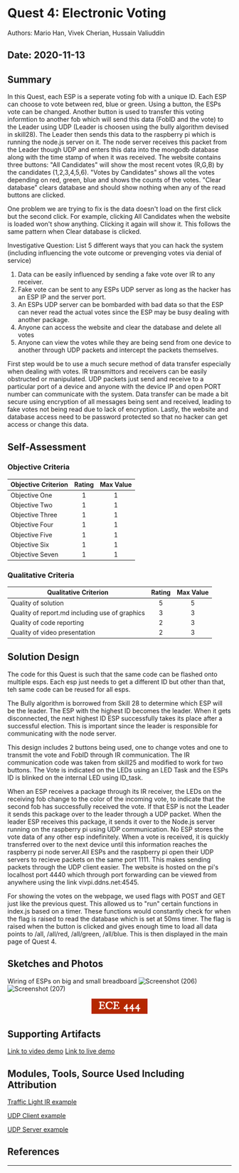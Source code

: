 # Quest 4: Electronic Voting
Authors: Mario Han, Vivek Cherian, Hussain Valiuddin

Date: 2020-11-13
-----
## Summary

  In this Quest, each ESP is a seperate voting fob with a unique ID. Each ESP can choose to vote between red, blue or green. Using a button, the ESPs vote can be changed. Another button is used to transfer this voting informtion to another fob which will send this data (FobID and the vote) to the Leader using UDP (Leader is choosen using the bully algorithm devised in skill28). The Leader then sends this data to the raspberry pi which is running the node.js server on it. The node server receives this packet from the Leader though UDP and enters this data into the mongodb database along with the time stamp of when it was received.
  The website contains three buttons: "All Candidates" will show the most recent votes (R,G,B) by the candidates (1,2,3,4,5,6). "Votes by Candidates" shows all the votes depending on red, green, blue and shows the counts of the votes. "Clear database" clears database and should show nothing when any of the read buttons are clicked.
  
  One problem we are trying to fix is the data doesn't load on the first click but the second click. For example, clicking All Candidates when the website is loaded won't show anything. Clicking it again will show it. This follows the same pattern when Clear database is clicked.
  
 Investigative Question: List 5 different ways that you can hack the system (including influencing the vote outcome or prevenging votes via denial of service)
  1. Data can be easily influenced by sending a fake vote over IR to any receiver. 
  2. Fake vote can be sent to any ESPs UDP server as long as the hacker has an ESP IP and the server port.
  3. An ESPs UDP server can be bombarded with bad data so that the ESP can never read the actual votes since the ESP may be busy dealing with another package.
  4. Anyone can access the website and clear the database and delete all votes
  5. Anyone can view the votes while they are being send from one device to another through UDP packets and intercept the packets themselves.
  
  First step would be to use a much secure method of data transfer especially when dealing with votes. IR transmittors and receivers can be easily obstructed or manipulated. UDP packets just send and receive to a particular port of a device and anyone with the device IP and open PORT number can communicate with the system. Data transfer can be made a bit secure using encryption of all messages being sent and received, leading to fake votes not being read due to lack of encryption. Lastly, the website and database access need to be password protected so that no hacker can get access or change this data. 
  
  
        
## Self-Assessment

### Objective Criteria

| Objective Criterion | Rating | Max Value  | 
|---------------------------------------------|:-----------:|:---------:|
| Objective One | 1 |  1     | 
| Objective Two | 1 |  1     | 
| Objective Three | 1 |  1     | 
| Objective Four | 1 |  1     | 
| Objective Five | 1 |  1     | 
| Objective Six | 1 |  1     | 
| Objective Seven | 1 |  1     | 


### Qualitative Criteria

| Qualitative Criterion | Rating | Max Value  | 
|---------------------------------------------|:-----------:|:---------:|
| Quality of solution | 5 |  5     | 
| Quality of report.md including use of graphics | 3 |  3     | 
| Quality of code reporting | 2 |  3     | 
| Quality of video presentation | 2 |  3     | 


## Solution Design

  The code for this Quest is such that the same code can be flashed onto multiple esps. Each esp just needs to get a different ID but other than that, teh same code can be reused for all esps.
  
  The Bully algorithm is borrowed from Skill 28 to determine which ESP will be the leader. The ESP with the highest ID becomes the leader. When it gets disconnected, the next highest ID ESP successfully takes its place after a successful election. This is important since the leader is responsible for communicating with the node server.
  
  This design includes 2 buttons being used, one to change votes and one to transmit the vote and FobID through IR communication. The IR communication code was taken from skill25 and modified to work for two buttons. The Vote is indicated on the LEDs using an LED Task and the ESPs ID is blinked on the internal LED using ID_task.
  
  When an ESP receives a package through its IR receiver, the LEDs on the receiving fob change to the color of the incoming vote, to indicate that the second fob has successfully received the vote. If that ESP is not the Leader it sends this package over to the leader through a UDP packet. When the leader ESP receives this package, it sends it over to the Node.js server running on the raspberry pi using UDP communication. No ESP stores the vote data of any other esp indefinitely. When a vote is received, it is quickly transferred over to the next device until this information reaches the raspberry pi node server.All ESPs and the raspberry pi open their UDP servers to recieve packets on the same port 1111. This makes sending packets through the UDP client easier. The website is hosted on the pi's localhost port 4440 which through port forwarding can be viewed from anywhere using the link vivpi.ddns.net:4545. 
  
  For showing the votes on the webpage, we used flags with POST and GET just like the previous quest. This allowed us to "run" certain functions in index.js based on a timer. These functions would constantly check for when the flag is raised to read the database which is set at 50ms timer. The flag is raised when the button is clicked and gives enough time to load all data points to /all, /all/red, /all/green, /all/blue. This is then displayed in the main page of Quest 4.
  

## Sketches and Photos
Wiring of ESPs on big and small breadboard
![Screenshot (206)](https://drive.google.com/file/d/1JgQ_FabFHZnB-fKFoBhdyTEfD0QJlvb2/view?usp=sharing)
![Screenshot (207)](https://drive.google.com/file/d/1Jh2PYb9P5wVoUD9FmDZ0MMrFVDMfEWDF/view?usp=sharing)

<center><img src="./images/ece444.png" width="25%" /></center>  
<center> </center>


## Supporting Artifacts
[Link to video demo](https://drive.google.com/file/d/1WpJoVRbTkN6g01KtaSGgSiEpxQG6eAr2/view?usp=sharing)
[Link to live demo](https://drive.google.com/file/d/1mVZF6cYRMd_NstcBDO2VIoN4aNwKVbPO/view?usp=sharing)


## Modules, Tools, Source Used Including Attribution

[Traffic Light IR example](https://github.com/BU-EC444/code-examples/tree/master/traffic-light-ir-example)

[UDP Client example](https://github.com/espressif/esp-idf/tree/master/examples/protocols/sockets/udp_client)

[UDP Server example](https://github.com/espressif/esp-idf/tree/master/examples/protocols/sockets/udp_server)

## References

-----

